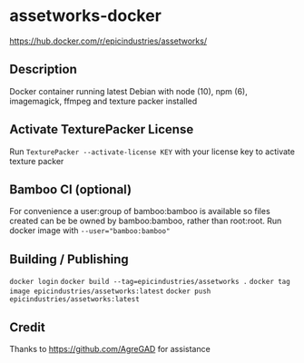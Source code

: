 # assetworks-docker

https://hub.docker.com/r/epicindustries/assetworks/


## Description

Docker container running latest Debian with node (10), npm (6), imagemagick, ffmpeg and texture packer installed

## Activate TexturePacker License

Run `TexturePacker --activate-license KEY` with your license key to activate texture packer

## Bamboo CI (optional)

For convenience a user:group of bamboo:bamboo is available so files created can be be owned by bamboo:bamboo, rather than root:root. Run docker image with `--user="bamboo:bamboo"`

## Building / Publishing

`docker login`
`docker build --tag=epicindustries/assetworks .`
`docker tag image epicindustries/assetworks:latest`
`docker push epicindustries/assetworks:latest`

## Credit

Thanks to https://github.com/AgreGAD for assistance